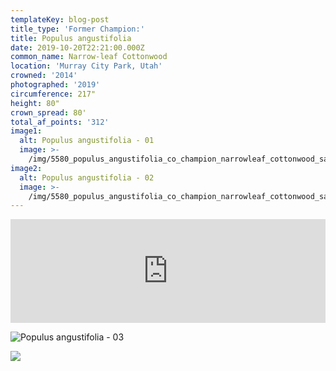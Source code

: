 ```yaml
---
templateKey: blog-post
title_type: 'Former Champion:'
title: Populus angustifolia
date: 2019-10-20T22:21:00.000Z
common_name: Narrow-leaf Cottonwood
location: 'Murray City Park, Utah'
crowned: '2014'
photographed: '2019'
circumference: 217"
height: 80"
crown_spread: 80'
total_af_points: '312'
image1:
  alt: Populus angustifolia - 01
  image: >-
    /img/5580_populus_angustifolia_co_champion_narrowleaf_cottonwood_salt_lake_city_utah_10_20_2019_american_forests_brian_kelley_base_1.jpg
image2:
  alt: Populus angustifolia - 02
  image: >-
    /img/5580_populus_angustifolia_co_champion_narrowleaf_cottonwood_salt_lake_city_utah_10_20_2019_american_forests_brian_kelley_full_1.jpg
---
```

<iframe width="100%" height="166" scrolling="no" frameborder="no" allow="autoplay" src="https://w.soundcloud.com/player/?url=https%3A//api.soundcloud.com/tracks/743039611&color=%23ff5500&auto_play=false&hide_related=false&show_comments=true&show_user=true&show_reposts=false&show_teaser=true"></iframe>

![Populus angustifolia - 03](/img/5580_populus_angustifolia_co_champion_narrowleaf_cottonwood_salt_lake_city_utah_10_20_2019_american_forests_brian_kelley_leaf.jpg)

![](/img/5580_populus_angustifolia_co_champion_narrowleaf_cottonwood_salt_lake_city_utah_10_20_2019_american_forests_brian_kelley_scale.jpg)
